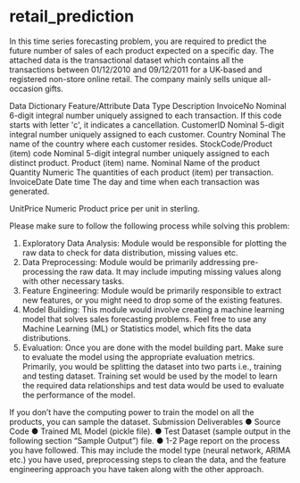 # retail_prediction

In this time series forecasting problem, you are required to predict the future number of sales of each product expected on a specific day. The attached data is the transactional dataset which contains all the transactions between 01/12/2010 and 09/12/2011 for a UK-based and registered non-store online retail. The company mainly sells unique all-occasion gifts. 

Data Dictionary
Feature/Attribute	Data Type	Description
InvoiceNo 	Nominal	 6-digit integral number uniquely assigned to each transaction. If this code starts with letter 'c', it indicates a cancellation.
CustomerID	Nominal	5-digit integral number uniquely assigned to each customer.
Country	Nominal	The name of the country where each customer resides.
StockCode/Product (item) code	Nominal	5-digit integral number uniquely assigned to each distinct product.
Product (item) name. 	Nominal	Name of the product
Quantity	Numeric	The quantities of each product (item) per transaction. 
InvoiceDate	Date time	The day and time when each transaction was generated.

UnitPrice	Numeric	Product price per unit in sterling.


Please make sure to follow the following process while solving this problem: 
1.	Exploratory Data Analysis: Module would be responsible for plotting the raw data to check for data distribution, missing values etc.
2.	Data Preprocessing: Module would be primarily addressing pre-processing the raw data. It may include imputing missing values along with other necessary tasks.
3.	Feature Engineering: Module would be primarily responsible to extract new features, or you might need to drop some of the existing features.
4.	Model Building: This module would involve creating a machine learning model that solves sales forecasting problems. Feel free to use any Machine Learning (ML) or Statistics model, which fits the data distributions.
5.	Evaluation: Once you are done with the model building part. Make sure to evaluate the model using the appropriate evaluation metrics. Primarily, you would be splitting the dataset into two parts i.e., training and testing dataset. Training set would be used by the model to learn the required data relationships and test data would be used to evaluate the performance of the model.

If you don’t have the computing power to train the model on all the products, you can sample the dataset.
Submission Deliverables
●	Source Code
●	Trained ML Model (pickle file).
●	Test Dataset (sample output in the following section “Sample Output”) file.
●	1-2 Page report on the process you have followed. This may include the model type (neural network, ARIMA etc.) you have used, preprocessing steps to clean the data, and the feature engineering approach you have taken along with the other approach.
